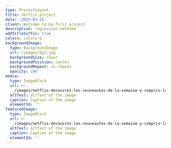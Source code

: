 ```yaml
---
type: ProjectLayout
title: netflix project
date: '2025-01-25'
client: Welcome to my first project
description: regression methode
addTitleSuffix: true
colors: colors-b
backgroundImage:
  type: BackgroundImage
  url: /images/bg1.jpg
  backgroundSize: cover
  backgroundPosition: center
  backgroundRepeat: no-repeat
  opacity: 100
media:
  type: ImageBlock
  url: >-
    /images/netflix-decouvrez-les-nouveautes-de-la-semaine-y-compris-la-tant-attendue-suite-dun-immense-succes-750x410.jpg
  altText: altText of the image
  caption: Caption of the image
  elementId: ''
featuredImage:
  type: ImageBlock
  url: >-
    /images/netflix-decouvrez-les-nouveautes-de-la-semaine-y-compris-la-tant-attendue-suite-dun-immense-succes-750x410.jpg
  altText: altText of the image
  caption: Caption of the image
  elementId: ''
---
```

